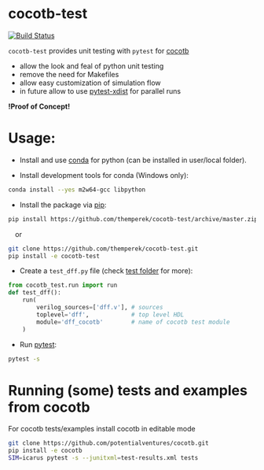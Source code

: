 # cocotb-test
[![Build Status](https://dev.azure.com/themperek/themperek/_apis/build/status/themperek.cocotb-test?branchName=master)](https://dev.azure.com/themperek/themperek/_build/latest?definitionId=2&branchName=master)

``cocotb-test`` provides unit testing with ``pytest`` for [cocotb](https://github.com/potentialventures/cocotb)
- allow the look and feal of python unit testing
- remove the need for Makefiles
- allow easy customization of simulation flow
- in future allow to use [pytest-xdist](https://pypi.org/project/pytest-xdist/) for parallel runs

**!Proof of Concept!**

# Usage:

- Install and use [conda](https://conda.io/miniconda.html) for python (can be installed in user/local folder).

- Install development tools for conda (Windows only):
```bash
conda install --yes m2w64-gcc libpython
```

- Install the package via [pip](https://pip.pypa.io/en/stable/user_guide/):
```bash
pip install https://github.com/themperek/cocotb-test/archive/master.zip
```
&emsp;or
```bash
git clone https://github.com/themperek/cocotb-test.git
pip install -e cocotb-test
```

- Create a `test_dff.py` file (check [test folder](https://github.com/themperek/cocotb-test/tree/master/tests) for more):
```python
from cocotb_test.run import run
def test_dff():
    run(
        verilog_sources=['dff.v'], # sources
        toplevel='dff',            # top level HDL
        module='dff_cocotb'        # name of cocotb test module
    )
```

- Run [pytest](https://docs.pytest.org/en/latest/contents.html): 
```bash
pytest -s
```

# Running (some) tests and examples from cocotb
For cocotb tests/examples install cocotb in editable mode  
```bash
git clone https://github.com/potentialventures/cocotb.git
pip install -e cocotb
SIM=icarus pytest -s --junitxml=test-results.xml tests
```
